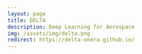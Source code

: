 ```yaml
---
layout: page
title: DELTA
description: Deep Learning for Aerospace
img: /assets/img/delta.png
redirect: https://delta-onera.github.io/
---
```

